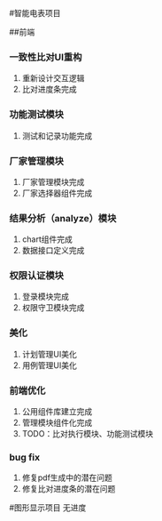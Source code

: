 #智能电表项目

##前端

### 一致性比对UI重构
1. 重新设计交互逻辑
2. 比对进度条完成

### 功能测试模块
1. 测试和记录功能完成

### 厂家管理模块
1. 厂家管理模块完成
2. 厂家选择器组件完成

### 结果分析（analyze）模块
1. chart组件完成
2. 数据接口定义完成

### 权限认证模块
1. 登录模块完成
2. 权限守卫模块完成

### 美化
1.  计划管理UI美化
2.  用例管理UI美化

### 前端优化
1.  公用组件库建立完成
2.  管理模块组件化完成	
3.  TODO：比对执行模块、功能测试模块

### bug fix
1. 修复pdf生成中的潜在问题
2. 修复比对进度条的潜在问题

#图形显示项目
无进度